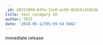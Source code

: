 ```yaml
---
_id: d8151060-6dfe-11e8-acb9-85d19c41663d
title: test category 20
author: TEST
date: '2018-06-12T05:09:54.986Z'
---
```

immediate release
